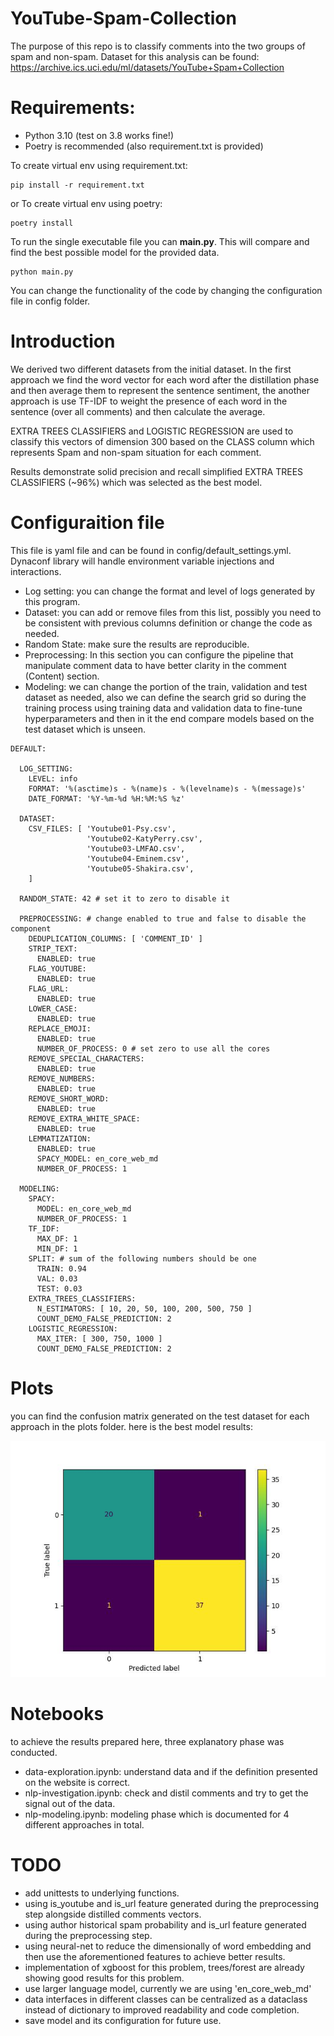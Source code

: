 # YouTube-Spam-Collection

The purpose of this repo is to classify comments into the two groups of spam and non-spam. Dataset for this analysis can
be
found:
https://archive.ics.uci.edu/ml/datasets/YouTube+Spam+Collection

# Requirements:

- Python 3.10 (test on 3.8 works fine!)
- Poetry is recommended (also requirement.txt is provided)

To create virtual env using requirement.txt:

```
pip install -r requirement.txt
```

or To create virtual env using poetry:

```
poetry install
```

To run the single executable file you can **main.py**. This will compare and find the best possible model for the
provided
data.

```
python main.py
```

You can change the functionality of the code by changing the configuration file in config folder.

# Introduction

We derived two different datasets from the initial dataset. In the first approach we find the word vector for each word
after the distillation phase and then average them to represent the sentence sentiment, the another approach is use
TF-IDF to weight the presence of each word in the sentence (over all comments) and then calculate the average.

EXTRA TREES CLASSIFIERS and LOGISTIC REGRESSION are used to classify this vectors of dimension 300 based on the CLASS
column which represents Spam and non-spam situation for each comment.

Results demonstrate solid precision and recall simplified EXTRA TREES CLASSIFIERS (~96%) which was selected as the best
model.

# Configuraition file

This file is yaml file and can be found in config/default_settings.yml. Dynaconf library will handle environment
variable injections and interactions.

- Log setting: you can change the format and level of logs generated by this program.
- Dataset: you can add or remove files from this list, possibly you need to be consistent with previous columns
  definition or change the code as needed.
- Random State: make sure the results are reproducible.
- Preprocessing: In this section you can configure the pipeline that manipulate comment data to have better clarity in
  the
  comment (Content) section.
- Modeling: we can change the portion of the train, validation and test dataset as needed, also we can define the search
  grid
  so during the training process
  using training data and validation data to fine-tune hyperparameters and then in it the end compare models based on
  the test
  dataset which is unseen.

```
DEFAULT:

  LOG_SETTING:
    LEVEL: info
    FORMAT: '%(asctime)s - %(name)s - %(levelname)s - %(message)s'
    DATE_FORMAT: '%Y-%m-%d %H:%M:%S %z'

  DATASET:
    CSV_FILES: [ 'Youtube01-Psy.csv',
                 'Youtube02-KatyPerry.csv',
                 'Youtube03-LMFAO.csv',
                 'Youtube04-Eminem.csv',
                 'Youtube05-Shakira.csv',
    ]

  RANDOM_STATE: 42 # set it to zero to disable it

  PREPROCESSING: # change enabled to true and false to disable the component
    DEDUPLICATION_COLUMNS: [ 'COMMENT_ID' ]
    STRIP_TEXT:
      ENABLED: true
    FLAG_YOUTUBE:
      ENABLED: true
    FLAG_URL:
      ENABLED: true
    LOWER_CASE:
      ENABLED: true
    REPLACE_EMOJI:
      ENABLED: true
      NUMBER_OF_PROCESS: 0 # set zero to use all the cores
    REMOVE_SPECIAL_CHARACTERS:
      ENABLED: true
    REMOVE_NUMBERS:
      ENABLED: true
    REMOVE_SHORT_WORD:
      ENABLED: true
    REMOVE_EXTRA_WHITE_SPACE:
      ENABLED: true
    LEMMATIZATION:
      ENABLED: true
      SPACY_MODEL: en_core_web_md
      NUMBER_OF_PROCESS: 1

  MODELING:
    SPACY:
      MODEL: en_core_web_md
      NUMBER_OF_PROCESS: 1
    TF_IDF:
      MAX_DF: 1
      MIN_DF: 1
    SPLIT: # sum of the following numbers should be one
      TRAIN: 0.94
      VAL: 0.03
      TEST: 0.03
    EXTRA_TREES_CLASSIFIERS:
      N_ESTIMATORS: [ 10, 20, 50, 100, 200, 500, 750 ]
      COUNT_DEMO_FALSE_PREDICTION: 2
    LOGISTIC_REGRESSION:
      MAX_ITER: [ 300, 750, 1000 ]
      COUNT_DEMO_FALSE_PREDICTION: 2
```

# Plots

you can find the confusion matrix generated on the test dataset for each approach in the plots folder. here is the best
model results:

![extra_trees_classifier simple average](plots/extra_trees_classifier_avg_vector.jpg)

# Notebooks

to achieve the results prepared here, three explanatory phase was conducted.

- data-exploration.ipynb: understand data and if the definition presented on the website is correct.
- nlp-investigation.ipynb: check and distil comments and try to get the signal out of the data.
- nlp-modeling.ipynb: modeling phase which is documented for 4 different approaches in total.

# TODO

- add unittests to underlying functions.
- using is_youtube and is_url feature generated during the preprocessing step alongside distilled comments vectors.
- using author historical spam probability and is_url feature generated during the preprocessing step.
- using neural-net to reduce the dimensionally of word embedding and then use the aforementioned features to achieve
  better results.
- implementation of xgboost for this problem, trees/forest are already showing good results for this problem.
- use larger language model, currently we are using 'en_core_web_md'
- data interfaces in different classes can be centralized as a dataclass instead of dictionary to improved readability
  and code completion.
- save model and its configuration for future use.